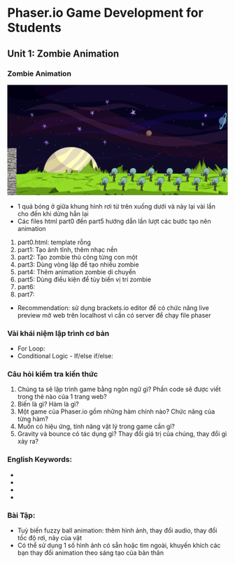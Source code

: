 # Phaser.io Game Development for Students

## Unit 1: Zombie Animation

### Zombie Animation 
![Figure 1-1](assets/screenshots/screenshot.png "Figure 1-1")
* 1 quả bóng ở giữa khung hình rơi từ trên xuống dưới và nảy lại vài lần cho đến khi dừng hẳn lại
* Các files html part0 đến part5 hướng dẫn lần lượt các bước tạo nên animation
1. part0.html: template rỗng 
2. part1: Tạo ảnh tĩnh, thêm nhạc nền
3. part2: Tạo zombie thủ công từng con một
4. part3: Dùng vòng lặp để tạo nhiều zombie
5. part4: Thêm animation zombie di chuyển 
6. part5: Dùng điều kiện để tùy biến vị trí zombie
7. part6:
8. part7:
* Recommendation: sử dụng brackets.io editor để có chức năng live preview mở web trên localhost vì cần có server để chạy file phaser 


### Vài khái niệm lập trình cơ bản
* For Loop: 
* Conditional Logic - If/else if/else: 

### Câu hỏi kiểm tra kiến thức
1. Chúng ta sẽ lập trình game bằng ngôn ngữ gì? Phần code sẽ được viết trong thẻ nào của 1 trang web?
2. Biến là gì? Hàm là gì? 
3. Một game của Phaser.io gồm những hàm chính nào? Chức năng của từng hàm?
4. Muốn có hiệu ứng, tính năng vật lý trong game cần gì?
5. Gravity và bounce có tác dụng gì? Thay đổi giá trị của chúng, thay đổi gì xảy ra?

### English Keywords:
* 
* 
* 
* 

### Bài Tập: 
* Tuỳ biến fuzzy ball animation: thêm hình ảnh, thay đổi audio, thay đổi tốc độ rơi, nảy của vật
* Có thể sử dụng 1 số hình ảnh có sẵn hoặc tìm ngoài, khuyến khích các bạn thay đổi animation theo sáng tạo của bản thân